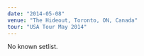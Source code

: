 ```yaml
---
date: "2014-05-08"
venue: "The Hideout, Toronto, ON, Canada"
tour: "USA Tour May 2014"
---
```


No known setlist.
